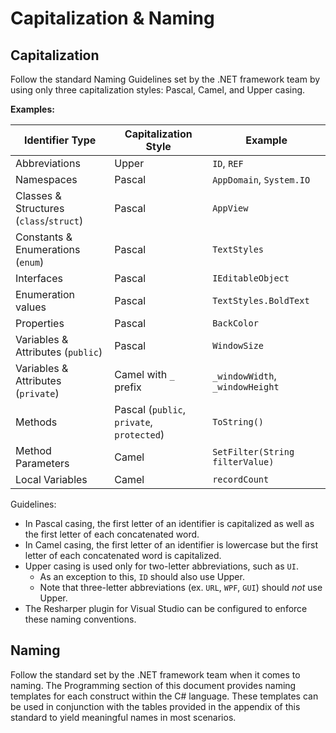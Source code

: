 # Capitalization & Naming

## Capitalization

Follow the standard Naming Guidelines set by the .NET framework team by using only three capitalization styles: Pascal, Camel, and Upper casing. 

**Examples:**


| Identifier Type | Capitalization Style | Example |
| --------------- | -------------------- | ------- |
| Abbreviations   | Upper | `ID`, `REF` |
| Namespaces      | Pascal | `AppDomain`, `System.IO` |
| Classes & Structures (`class`/`struct`) | Pascal | `AppView` |
| Constants & Enumerations (`enum`) | Pascal | `TextStyles` |
| Interfaces      | Pascal | `IEditableObject` | 
| Enumeration values | Pascal | `TextStyles.BoldText` | 
| Properties      | Pascal | `BackColor` |
| Variables & Attributes (`public`) | Pascal | `WindowSize` |
| Variables & Attributes (`private`) | Camel with `_` prefix | `_windowWidth`, `_windowHeight` |
| Methods         | Pascal (`public`, `private`, `protected`) | `ToString()` |
| Method Parameters | Camel | `SetFilter(String filterValue)`
| Local Variables | Camel | `recordCount` |

Guidelines:
- In Pascal casing, the first letter of an identifier is capitalized as well as the first letter of each concatenated word.  
- In Camel casing, the first letter of an identifier is lowercase but the first letter of each concatenated word is capitalized. 
- Upper casing is used only for two-letter abbreviations, such as `UI`.
  - As an exception to this, `ID` should also use Upper.
  - Note that three-letter abbreviations (ex. `URL`, `WPF`, `GUI`) should *not* use Upper.
- The Resharper plugin for Visual Studio can be configured to enforce these naming conventions.


## Naming

Follow the standard set by the .NET framework team when it comes to naming. The Programming section of this document provides 
naming templates for each construct within the C# language. These templates can be used in conjunction with the tables provided 
in the appendix of this standard to yield meaningful names in most scenarios.